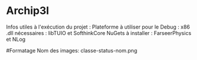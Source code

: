 # Archip3l
Infos utiles à l'exécution du projet :
Plateforme à utiliser pour le Debug : x86
.dll nécessaires : libTUIO et SofthinkCore
NuGets à installer : FarseerPhysics et NLog

#Formatage
Nom des images: classe-status-nom.png
